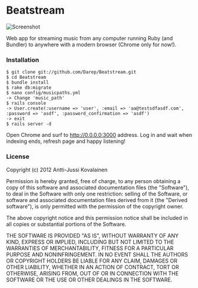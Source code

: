# Beatstream #

![Screenshot](http://i.imgur.com/oRGwu.png)

Web app for streaming music from any computer running Ruby (and Bundler) to anywhere with a modern browser (Chrome only for now!).

### Installation

    $ git clone git://github.com/Darep/Beatstream.git
    $ cd Beatstream
    $ bundle install
    $ rake db:migrate
    $ nano config/musicpaths.yml
    -> Change 'music_path'
    $ rails console
    -> User.create(:username => 'user', :email => 'aa@testsdfasdf.com', :password => 'asdf', :password_confirmation => 'asdf')
    -> exit
    $ rails server -d 
    
Open Chrome and surf to http://0.0.0.0:3000 address. Log in and wait when indexing ends, refresh page and happy listening!


### License

Copyright (c) 2012 Antti-Jussi Kovalainen

Permission is hereby granted, free of charge, to any person obtaining
a copy of this software and associated documentation files (the
"Software"), to deal in the Software with only one restriction: selling
of the Software, or software and associated documentation files derived from it (the
"Derived software"), is only permitted with the
permission of the copyright owner.

The above copyright notice and this permission notice shall be included
in all copies or substantial portions of the Software.

THE SOFTWARE IS PROVIDED "AS IS", WITHOUT WARRANTY OF ANY KIND,
EXPRESS OR IMPLIED, INCLUDING BUT NOT LIMITED TO THE WARRANTIES OF
MERCHANTABILITY, FITNESS FOR A PARTICULAR PURPOSE AND NONINFRINGEMENT.
IN NO EVENT SHALL THE AUTHORS OR COPYRIGHT HOLDERS BE LIABLE FOR ANY
CLAIM, DAMAGES OR OTHER LIABILITY, WHETHER IN AN ACTION OF CONTRACT,
TORT OR OTHERWISE, ARISING FROM, OUT OF OR IN CONNECTION WITH THE
SOFTWARE OR THE USE OR OTHER DEALINGS IN THE SOFTWARE.
